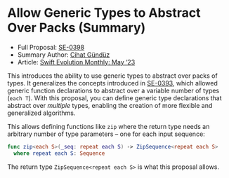 # Allow Generic Types to Abstract Over Packs (Summary)

* Full Proposal: [SE-0398](https://github.com/apple/swift-evolution/blob/main/proposals/0398-variadic-types.md)
* Summary Author: [Cihat Gündüz](https://fline.dev/about)
* Article: [Swift Evolution Monthly: May ‘23](https://www.fline.dev/swift-evolution-monthly-may-23/#se-0398-allow-generic-types-to-abstract-over-packs)

This introduces the ability to use generic types to abstract over packs of types. It generalizes the concepts introduced in [SE-0393](https://www.fline.dev/swift-evolution-monthly-mar-apr-23/#se-0393-value-and-type-parameter-packs), which allowed generic function declarations to abstract over a variable number of types (`each T`). With this proposal, you can define generic type declarations that abstract over *multiple* types, enabling the creation of more flexible and generalized algorithms.

This allows defining functions like `zip` where the return type needs an arbitrary number of type parameters – one for each input sequence:

```Swift
func zip<each S>(_seq: repeat each S) -> ZipSequence<repeat each S>
  where repeat each S: Sequence
```

The return type `ZipSequence<repeat each S>` is what this proposal allows.
